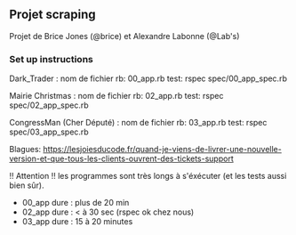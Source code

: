 ## Projet scraping
Projet de Brice Jones (@brice) et Alexandre Labonne (@Lab's)

### Set up instructions

Dark_Trader : 
nom de fichier rb: 00_app.rb
test: rspec spec/00_app_spec.rb

Mairie Christmas :
nom de fichier rb: 02_app.rb
test: rspec spec/02_app_spec.rb

CongressMan (Cher Député) :
nom de fichier rb: 03_app.rb
test: rspec spec/03_app_spec.rb

Blagues: https://lesjoiesducode.fr/quand-je-viens-de-livrer-une-nouvelle-version-et-que-tous-les-clients-ouvrent-des-tickets-support

!! Attention !!
les programmes sont très longs à s'éxécuter (et les tests aussi bien sûr).
- 00_app dure : plus de 20 min
- 02_app dure : < à 30 sec  (rspec ok chez nous)
- 03_app dure : 15 à 20 minutes
